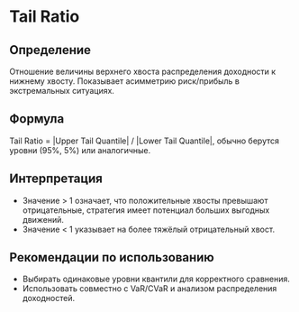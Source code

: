 # Tail Ratio

## Определение
Отношение величины верхнего хвоста распределения доходности к нижнему хвосту. Показывает асимметрию риск/прибыль в экстремальных ситуациях.

## Формула
Tail Ratio = |Upper Tail Quantile| / |Lower Tail Quantile|, обычно берутся уровни (95%, 5%) или аналогичные.

## Интерпретация
- Значение > 1 означает, что положительные хвосты превышают отрицательные, стратегия имеет потенциал больших выгодных движений.
- Значение < 1 указывает на более тяжёлый отрицательный хвост.

## Рекомендации по использованию
- Выбирать одинаковые уровни квантили для корректного сравнения.
- Использовать совместно с VaR/CVaR и анализом распределения доходностей.

